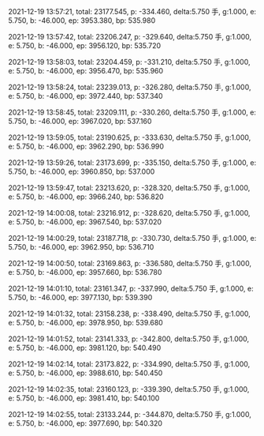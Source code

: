 2021-12-19 13:57:21, total: 23177.545, p: -334.460, delta:5.750 手, g:1.000, e: 5.750, b: -46.000, ep: 3953.380, bp: 535.980

2021-12-19 13:57:42, total: 23206.247, p: -329.640, delta:5.750 手, g:1.000, e: 5.750, b: -46.000, ep: 3956.120, bp: 535.720

2021-12-19 13:58:03, total: 23204.459, p: -331.210, delta:5.750 手, g:1.000, e: 5.750, b: -46.000, ep: 3956.470, bp: 535.960

2021-12-19 13:58:24, total: 23239.013, p: -326.280, delta:5.750 手, g:1.000, e: 5.750, b: -46.000, ep: 3972.440, bp: 537.340

2021-12-19 13:58:45, total: 23209.111, p: -330.260, delta:5.750 手, g:1.000, e: 5.750, b: -46.000, ep: 3967.020, bp: 537.160

2021-12-19 13:59:05, total: 23190.625, p: -333.630, delta:5.750 手, g:1.000, e: 5.750, b: -46.000, ep: 3962.290, bp: 536.990

2021-12-19 13:59:26, total: 23173.699, p: -335.150, delta:5.750 手, g:1.000, e: 5.750, b: -46.000, ep: 3960.850, bp: 537.000

2021-12-19 13:59:47, total: 23213.620, p: -328.320, delta:5.750 手, g:1.000, e: 5.750, b: -46.000, ep: 3966.240, bp: 536.820

2021-12-19 14:00:08, total: 23216.912, p: -328.620, delta:5.750 手, g:1.000, e: 5.750, b: -46.000, ep: 3967.540, bp: 537.020

2021-12-19 14:00:29, total: 23187.718, p: -330.730, delta:5.750 手, g:1.000, e: 5.750, b: -46.000, ep: 3962.950, bp: 536.710

2021-12-19 14:00:50, total: 23169.863, p: -336.580, delta:5.750 手, g:1.000, e: 5.750, b: -46.000, ep: 3957.660, bp: 536.780

2021-12-19 14:01:10, total: 23161.347, p: -337.990, delta:5.750 手, g:1.000, e: 5.750, b: -46.000, ep: 3977.130, bp: 539.390

2021-12-19 14:01:32, total: 23158.238, p: -338.490, delta:5.750 手, g:1.000, e: 5.750, b: -46.000, ep: 3978.950, bp: 539.680

2021-12-19 14:01:52, total: 23141.333, p: -342.800, delta:5.750 手, g:1.000, e: 5.750, b: -46.000, ep: 3981.120, bp: 540.490

2021-12-19 14:02:14, total: 23173.822, p: -334.990, delta:5.750 手, g:1.000, e: 5.750, b: -46.000, ep: 3988.610, bp: 540.450

2021-12-19 14:02:35, total: 23160.123, p: -339.390, delta:5.750 手, g:1.000, e: 5.750, b: -46.000, ep: 3981.410, bp: 540.100

2021-12-19 14:02:55, total: 23133.244, p: -344.870, delta:5.750 手, g:1.000, e: 5.750, b: -46.000, ep: 3977.690, bp: 540.320